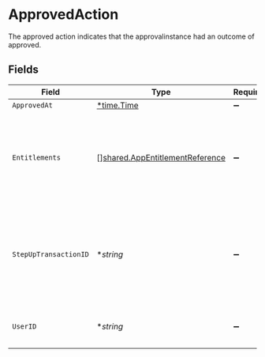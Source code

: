 # ApprovedAction

The approved action indicates that the approvalinstance had an outcome of approved.


## Fields

| Field                                                                                       | Type                                                                                        | Required                                                                                    | Description                                                                                 |
| ------------------------------------------------------------------------------------------- | ------------------------------------------------------------------------------------------- | ------------------------------------------------------------------------------------------- | ------------------------------------------------------------------------------------------- |
| `ApprovedAt`                                                                                | [*time.Time](https://pkg.go.dev/time#Time)                                                  | :heavy_minus_sign:                                                                          | N/A                                                                                         |
| `Entitlements`                                                                              | [][shared.AppEntitlementReference](../../../pkg/models/shared/appentitlementreference.md)   | :heavy_minus_sign:                                                                          | The entitlements that were approved. This will only ever be a list of one entitlement.      |
| `StepUpTransactionID`                                                                       | **string*                                                                                   | :heavy_minus_sign:                                                                          | The ID of the step-up transaction that was used for this approval, if step-up was required. |
| `UserID`                                                                                    | **string*                                                                                   | :heavy_minus_sign:                                                                          | The UserID that approved this step.                                                         |